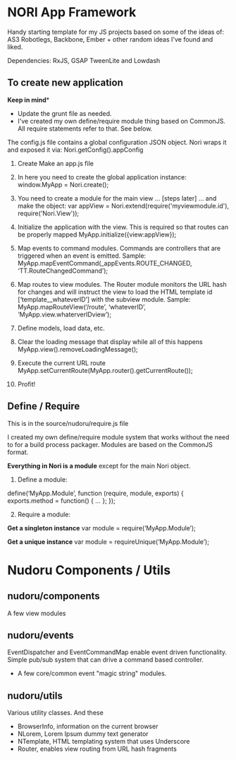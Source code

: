 # NORI App Framework

Handy starting template for my JS projects based on some of the ideas of: AS3 Robotlegs, Backbone, Ember + other random ideas I've found and liked.

Dependencies: RxJS, GSAP TweenLite and Lowdash

## To create new application

**Keep in mind***

- Update the grunt file as needed.
- I've created my own define/require module thing based on CommonJS. All require statements refer to that. See below.

The config.js file contains a global configuration JSON object. Nori wraps it and exposed it via: Nori.getConfig().appConfig

1. Create Make an app.js file

2. In here you need to create the global application instance:
window.MyApp = Nori.create();

3. You need to create a module for the main view ... [steps later] ... and make the object:
var appView = Nori.extend(require('myviewmodule.id'), require('Nori.View'));

4. Initialize the application with the view. This is required so that routes can be properly mapped
MyApp.initialize({view:appView});

5. Map events to command modules. Commands are controllers that are triggered when an event is emitted. Sample:
MyApp.mapEventCommand(_appEvents.ROUTE_CHANGED, ‘TT.RouteChangedCommand’);

6. Map routes to view modules. The Router module monitors the URL hash for changes and will instruct the view to load the HTML template id [‘template__whateverID’] with the subview module. Sample:
MyApp.mapRouteView(‘/route’, ‘whateverID’, ‘MyApp.view.whaterverIDview’);

7. Define models, load data, etc.

8. Clear the loading message that display while all of this happens
MyApp.view().removeLoadingMessage();

9. Execute the current URL route
MyApp.setCurrentRoute(MyApp.router().getCurrentRoute()); 

10. Profit!

## Define / Require

This is in the source/nudoru/require.js file

I created my own define/require module system that works without the need to for a build process packager. Modules are based on the CommonJS format.

**Everything in Nori is a module** except for the main Nori object.

1. Define a module:

define(‘MyApp.Module’,
  function (require, module, exports) {
		exports.method = function() { … };
  });

2. Require a module:

**Get a singleton instance**
var module = require(‘MyApp.Module’);

**Get a unique instance**
var module = requireUnique(‘MyApp.Module’);




# Nudoru Components / Utils

## nudoru/components

A few view modules

## nudoru/events

EventDispatcher and EventCommandMap enable event driven functionality. Simple pub/sub system that can drive a command based controller.

+ A few core/common event "magic string" modules.

## nudoru/utils

Various utility classes. And these

- BrowserInfo, information on the current browser
- NLorem, Lorem Ipsum dummy text generator
- NTemplate, HTML templating system that uses Underscore
- Router, enables view routing from URL hash fragments